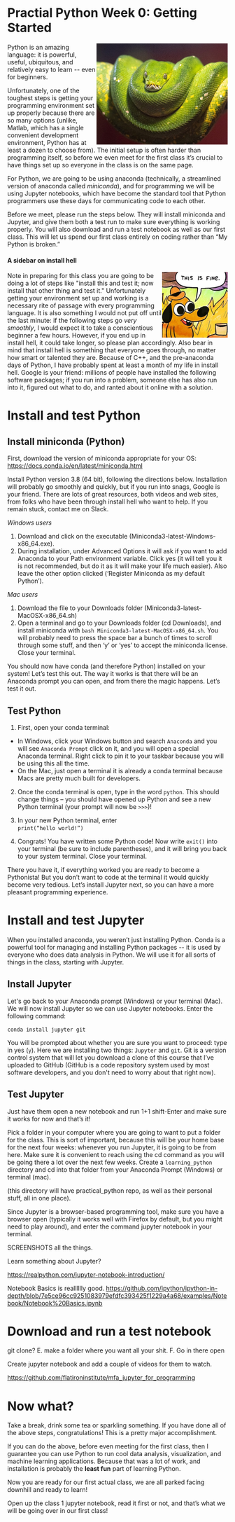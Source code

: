 # Practial Python Week 0: Getting Started
<img width = "300" src="./images/green_python.png" align="right">

Python is an amazing language: it is powerful, useful, ubiquitous, and relatively easy to learn -- even for beginners.

Unfortunately, one of the toughest steps is getting your programming environment set up properly because there are so many options (unlike,  Matlab, which has a single convenient development environment, Python has at least a dozen to choose from). The initial setup is often harder than programming itself, so before we even meet for the first class it’s crucial to have things set up so everyone in the class is on the same page.

For Python, we are going to be using anaconda (technically, a streamlined version of anaconda called *miniconda*), and for programming we will be using Jupyter notebooks, which have become the standard tool that Python programmers use these days for communicating code to each other.

Before we meet, please run the steps below. They will install miniconda and Jupyter, and give them both a test run to make sure everything is working properly. You will also download and run a test notebook as well as our first class. This will let us spend our first class entirely on coding rather than “My Python is broken.”

#### A sidebar on install hell
<img width = "150" src="./images/this_is_fine.jpg" align="right">

Note in preparing for this class you are going to be doing a lot of steps like "install this and test it; now install that other thing and test it." Unfortunately getting your environment set up and working is a necessary rite of passage with every programming language. It is also something I would not put off until the last minute: if the following steps go *very smoothly*, I would expect it to take a conscientious beginner a few hours. However, if you end up in install hell, it could take longer, so please plan accordingly. Also bear in mind that install hell is something that everyone goes through, no matter how smart or talented they are. Because of C++, and the pre-anaconda days of Python, I have probably spent at least a month of my life in install hell. Google is your friend: millions of people have installed the following software packages; if you run into a problem, someone else has also run into it, figured out what to do, and ranted about it online with a solution.

# Install and test Python
## Install miniconda (Python)
First, download the version of miniconda appropriate for your OS:
https://docs.conda.io/en/latest/miniconda.html

Install Python version 3.8 (64 bit), following the directions below. Installation will probably go smoothly and quickly, but if you run into snags, Google is your friend. There are lots of great resources, both videos and web sites, from folks who have been through install hell who want to help. If you remain stuck, contact me on Slack.

*Windows users*

1. Download and click on the executable (Miniconda3-latest-Windows-x86_64.exe).
2. During installation, under Advanced Options it will ask if you want to add Anaconda to your Path environment variable.  Click yes (it will tell you it is not recommended, but do it as it will make your life much easier). Also leave the other option clicked (‘Register Miniconda as my default Python’).

*Mac users*

1. Download the file to your Downloads folder (Miniconda3-latest-MacOSX-x86_64.sh)
2. Open a terminal and go to your Downloads folder (cd Downloads), and install miniconda with `bash Miniconda3-latest-MacOSX-x86_64.sh`. You will probably need to press the space bar a bunch of times to scroll through some stuff, and then ‘y’ or ‘yes’ to accept the miniconda license. Close your terminal.

You should now have conda (and therefore Python) installed on your system! Let’s test this out. The way it works is that there will be an Anaconda prompt you can open, and from there the magic happens. Let’s test it out.

## Test Python
1. First, open your conda terminal:
- In Windows, click your Windows button and search `Anaconda` and you will see `Anaconda Prompt` click on it, and you will open a special Anaconda terminal. Right click to pin it to your taskbar because you will be using this all the time.
- On the Mac, just open a terminal it is already a conda terminal because Macs are pretty much built for developers.

2. Once the conda terminal is open, type in the word `python`. This should change things – you should have opened up Python and see a new Python terminal (your prompt will now be `>>>`)!
3. In your new Python terminal, enter    
    `print(“hello world!”)`

4. Congrats! You have written some Python code! Now write `exit()` into your terminal (be sure to include parentheses), and it will bring you back to your system terminal. Close your terminal.

There you have it, if everything worked you are ready to become a Pythonista! But you don’t want to code at the terminal it would quickly become very tedious. Let’s install Jupyter next, so you can have a more pleasant programming experience.

# Install and test Jupyter
When you installed anaconda, you weren’t just installing Python. Conda is a powerful tool for managing and installing Python packages -- it is used by everyone who does data analysis in Python. We will use it for all sorts of things in the class, starting with Jupyter.

## Install Jupyter
Let's go back to your Anaconda prompt (Windows) or your terminal (Mac). We will now install Jupyter so we can use Jupyter notebooks. Enter the following command:

    conda install jupyter git

You will be prompted about whether you are sure you want to proceed: type in yes (`y`). Here we are installing two things: `Jupyter` and `git`. Git is a version control system that will let you download a clone of this course that I’ve uploaded to GitHub (GitHub is a code repository system used by most software developers, and you don't need to worry about that right now).

## Test Jupyter
Just have them open a new notebook and run 1+1 shift-Enter and make sure it works for now and that’s it!

Pick a folder in your computer where you are going to want to put a folder for the class. This is sort of important, because this will be your home base for the next four weeks: whenever you run Jupyter, it is going to be from here. Make sure it is convenient to reach using the cd command as you will be going there a lot over the next few weeks. Create a `learning_python` directory and cd into that folder from your Anaconda Prompt (Windows) or terminal (mac).

(this directory will have practical_python repo, as well as their personal stuff, all in one place).

Since Jupyter is a browser-based programming tool, make sure you have a browser open (typically it works well with Firefox by default, but you might need to play around), and enter the command jupyter notebook in your terminal.

SCREENSHOTS all the things.

Learn something about Jupyter?

https://realpython.com/jupyter-notebook-introduction/

Notebook Basics is realllllly good.
https://github.com/ipython/ipython-in-depth/blob/7e5ce96cc9251083979efdfc393425f1229a4a68/examples/Notebook/Notebook%20Basics.ipynb

#  Download and run a test notebook
git clone?
E. make a folder where you want all your shit.
F. Go in there open

Create jupyter notebook and add a couple of videos for them to watch.

https://github.com/flatironinstitute/mfa_jupyter_for_programming


# Now what?
Take a break, drink some tea or sparkling something. If you have done all of the above steps, congratulations! This is a pretty major accomplishment.

If you can do the above, before even meeting for the first class, then I guarantee you can use Python to run cool data analysis, visualization, and machine learning applications. Because that was a lot of work, and installation is probably the **least fun** part of learning Python.

Now you are ready for our first actual class, we are all parked facing downhill and ready to learn!

Open up the class 1 jupyter notebook, read it first or not, and that’s what we will be going over in our first class!

